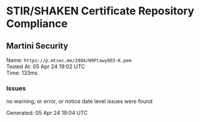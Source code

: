 # STIR/SHAKEN Certificate Repository Compliance

## Martini Security

Name: `https://p.mtsec.me/2884/N9Ptawy0O3-K.pem`\
Tested At: 05 Apr 24 19:02 UTC\
Time: 133ms

### Issues

no warning, or error, or notice date level issues were found

Generated: 05 Apr 24 19:04 UTC